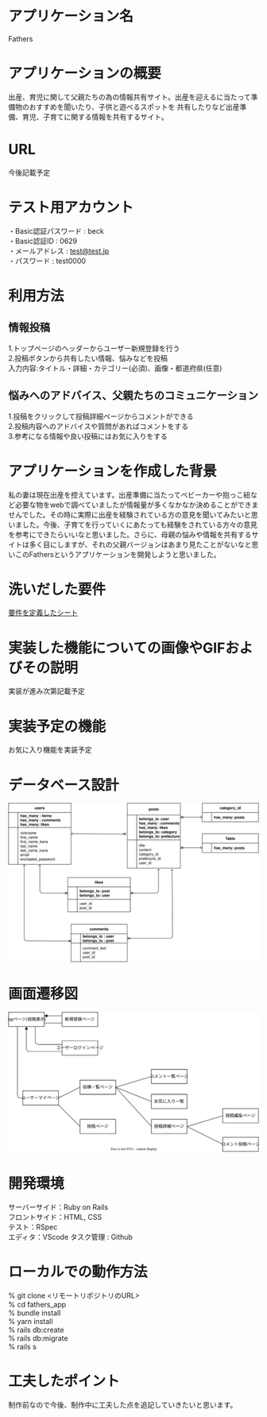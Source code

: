 # アプリケーション名
Fathers

# アプリケーションの概要
出産、育児に関して父親たちの為の情報共有サイト。出産を迎えるに当たって準備物のおすすめを聞いたり、子供と遊べるスポットを
共有したりなど出産準備、育児、子育てに関する情報を共有するサイト。

# URL
今後記載予定

# テスト用アカウント
・Basic認証パスワード : beck  
・Basic認証ID : 0629  
・メールアドレス : test@test.jp  
・パスワード : test0000  

# 利用方法

## 情報投稿
1.トップページのヘッダーからユーザー新規登録を行う  
2.投稿ボタンから共有したい情報、悩みなどを投稿  
入力内容:タイトル・詳細・カテゴリー(必須)、画像・都道府県(任意)

## 悩みへのアドバイス、父親たちのコミュニケーション
1.投稿をクリックして投稿詳細ページからコメントができる  
2.投稿内容へのアドバイスや質問があればコメントをする  
3.参考になる情報や良い投稿にはお気に入りをする  

# アプリケーションを作成した背景
私の妻は現在出産を控えています。出産準備に当たってベビーカーや抱っこ紐など必要な物をwebで調べていましたが情報量が多くなかなか決めることができませんでした。その時に実際に出産を経験されている方の意見を聞いてみたいと思いました。今後、子育てを行っていくにあたっても経験をされている方々の意見を参考にできたらいいなと思いました。さらに、母親の悩みや情報を共有するサイトは多く目にしますが、それの父親バージョンはあまり見たことがないなと思いこのFathersというアプリケーションを開発しようと思いました。

# 洗いだした要件
[要件を定義したシート](https://docs.google.com/spreadsheets/d/1hVVKQXkf6MLay8krKafMPSrcfvHw9q8LB5TFcOgnKhc/edit#gid=982722306)

# 実装した機能についての画像やGIFおよびその説明
実装が進み次第記載予定

# 実装予定の機能
お気に入り機能を実装予定

# データベース設計
![](ER.drawio.svg)
# 画面遷移図
![](画面遷移図.drawio.svg)
# 開発環境
サーバーサイド：Ruby on Rails  
フロントサイド：HTML, CSS  
テスト：RSpec  
エディタ：VScode
タスク管理 : Github

# ローカルでの動作方法
% git clone <リモートリポジトリのURL>  
% cd fathers_app  
% bundle install  
% yarn install  
% rails db:create  
% rails db:migrate  
% rails s  

# 工夫したポイント
制作前なので今後、制作中に工夫した点を追記していきたいと思います。